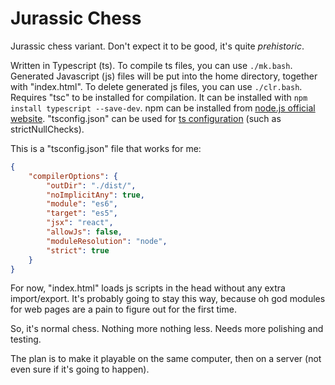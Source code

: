 # Jurassic Chess

Jurassic chess variant. Don't expect it to be good, it's quite *prehistoric*.

Written in Typescript (ts). To compile ts files, you can use `./mk.bash`. 
Generated Javascript (js) files will be put into the home directory, together with "index.html". 
To delete generated js files, you can use `./clr.bash`. 
Requires "tsc" to be installed for compilation. It can be installed with `npm install typescript --save-dev`. 
npm can be installed from [node.js official website](https://nodejs.org/en/download). 
"tsconfig.json" can be used for [ts configuration](https://www.typescriptlang.org/tsconfig) (such as strictNullChecks).

This is a "tsconfig.json" file that works for me: 
```json
{
	"compilerOptions": {
		"outDir": "./dist/",
		"noImplicitAny": true,
		"module": "es6",
		"target": "es5",
		"jsx": "react",
		"allowJs": false,
		"moduleResolution": "node",
		"strict": true
	}
}
```

For now, "index.html" loads js scripts in the head without any extra import/export. It's probably going to stay this way, because oh god modules for web pages are a pain to figure out for the first time.

So, it's normal chess. Nothing more nothing less. Needs more polishing and testing.

The plan is to make it playable on the same computer, then on a server (not even sure if it's going to happen).
